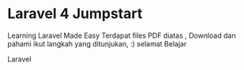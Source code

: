 Laravel 4 Jumpstart
===================
Learning Laravel Made Easy
Terdapat files PDF diatas , Download dan pahami ikut langkah yang ditunjukan, :) selamat Belajar

Laravel
